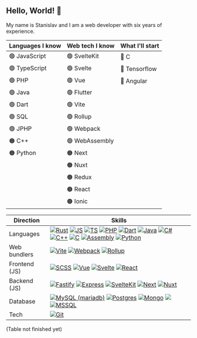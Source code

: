 ## Hello, World! 🎉
My name is Stanislav and I am a web developer with six years of experience.

| Languages I know | Web tech I know | What I'll start |
| ---------------- | --------------- | --------------- |
| 🟢 JavaScript    | 🟢 SvelteKit    | 🔴 C            |
| 🟢 TypeScript    | 🟢 Svelte       | 🔴 Tensorflow   |
| 🟢 PHP           | 🟢 Vue          | 🔴 Angular      |
| 🟢 Java          | 🟢 Flutter      |                 | 
| 🟢 Dart          | 🟢 Vite         |                 |
| 🟢 SQL           | 🟢 Rollup       |                 |
| 🟢 JPHP          | 🟢 Webpack      |                 |
| 🟠 C++           | 🟢 WebAssembly  |                 |
| 🟠 Python        | 🟠 Next         |                 |
|                  | 🟠 Nuxt         |                 |
|                  | 🟠 Redux        |                 |
|                  | 🟠 React        |                 |
|                  | 🟠 Ionic        |                 |

| Direction | Skills |
| --------- | ------ |
| Languages | [![Rust](https://img.shields.io/badge/Rust-d46e0f?style=for-the-badge)](https://) [![JS](https://img.shields.io/badge/JS-2ea44f?style=for-the-badge)](https://) [![TS](https://img.shields.io/badge/TS-2ea44f?style=for-the-badge)](https://) [![PHP](https://img.shields.io/badge/PHP-2ea44f?style=for-the-badge)](https://) [![Dart](https://img.shields.io/badge/Dart-2ea44f?style=for-the-badge)](https://) [![Java](https://img.shields.io/badge/Java-d46e0f?style=for-the-badge)](https://) [![C#](https://img.shields.io/badge/C%23-d46e0f?style=for-the-badge)](https://) [![C++](https://img.shields.io/badge/C%2B%2B-d46e0f?style=for-the-badge)](https://) [![C](https://img.shields.io/badge/C-d46e0f?style=for-the-badge)](https://) [![Assembly](https://img.shields.io/badge/Assembly-bf3617?style=for-the-badge)](https://) [![Python](https://img.shields.io/badge/Python-bf3617?style=for-the-badge)](https://) |
| Web bundlers | [![Vite](https://img.shields.io/badge/Vite-313540?style=for-the-badge)](https://) [![Webpack](https://img.shields.io/badge/Webpack-313540?style=for-the-badge)](https://) [![Rollup](https://img.shields.io/badge/Rollup-313540?style=for-the-badge)](https://) |
| Frontend (JS) | [![SCSS](https://img.shields.io/badge/SCSS-2ea44f?style=for-the-badge)](https://) [![Vue](https://img.shields.io/badge/Vue-2ea44f?style=for-the-badge)](https://) [![Svelte](https://img.shields.io/badge/Svelte-2ea44f?style=for-the-badge)](https://) [![React](https://img.shields.io/badge/React-d46e0f?style=for-the-badge)](https://) |
| Backend (JS) | [![Fastify](https://img.shields.io/badge/Fastify-2ea44f?style=for-the-badge)](https://) [![Express](https://img.shields.io/badge/Express-2ea44f?style=for-the-badge)](https://) [![SvelteKit](https://img.shields.io/badge/SvelteKit-2ea44f?style=for-the-badge)](https://) [![Next](https://img.shields.io/badge/Next-bf3617?style=for-the-badge)](https://) [![Nuxt](https://img.shields.io/badge/Nuxt-bf3617?style=for-the-badge)](https://) |
| Database | [![MySQL (mariadb)](https://img.shields.io/badge/MySQL_(mariadb)-2ea44f?style=for-the-badge)](https://) [![Postgres](https://img.shields.io/badge/Postgres-2ea44f?style=for-the-badge)](https://) [![Mongo](https://img.shields.io/badge/Mongo-2ea44f?style=for-the-badge)](https://) [![](https://img.shields.io/badge/Firebase_Firestore-2ea44f?style=for-the-badge)](https://) [![MSSQL](https://img.shields.io/badge/MSSQL-d46e0f?style=for-the-badge)](https://) |
| Tech | [![Git](https://img.shields.io/badge/Git-2ea44f?style=for-the-badge)](https://) |

(Table not finished yet)
